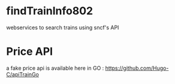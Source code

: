 # findTrainInfo802
webservices to search trains using sncf's API

# Price API
a fake price api is available here in GO : https://github.com/Hugo-C/apiTrainGo

